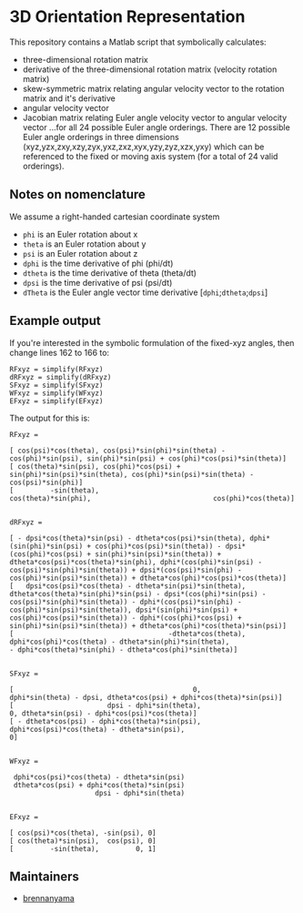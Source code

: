 # 3D Orientation Representation

This repository contains a Matlab script that symbolically calculates: 
 - three-dimensional rotation matrix
 - derivative of the three-dimensional rotation matrix (velocity rotation matrix)
 - skew-symmetric matrix relating angular velocity vector to the rotation matrix and it's derivative
 - angular velocity vector
 - Jacobian matrix relating Euler angle velocity vector to angular velocity vector
...for all 24 possible Euler angle orderings.  There are 12 possible Euler angle orderings in three dimensions (xyz,yzx,zxy,xzy,zyx,yxz,zxz,xyx,yzy,zyz,xzx,yxy) which can be referenced to the fixed or moving axis system (for a total of 24 valid orderings).  

## Notes on nomenclature
We assume a right-handed cartesian coordinate system
 - `phi` is an Euler rotation about x
 - `theta` is an Euler rotation about y
 - `psi` is an Euler rotation about z
 - `dphi` is the time derivative of phi (phi/dt)
 - `dtheta` is the time derivative of theta (theta/dt)
 - `dpsi` is the time derivative of psi (psi/dt)
 - `dTheta` is the Euler angle vector time derivative [`dphi`;`dtheta`;`dpsi`]
 
## Example output
If you're interested in the symbolic formulation of the fixed-xyz angles, then change lines 162 to 166 to:

```
RFxyz = simplify(RFxyz)
dRFxyz = simplify(dRFxyz)
SFxyz = simplify(SFxyz)
WFxyz = simplify(WFxyz)
EFxyz = simplify(EFxyz)
```
The output for this is: 

```
RFxyz =
 
[ cos(psi)*cos(theta), cos(psi)*sin(phi)*sin(theta) - cos(phi)*sin(psi), sin(phi)*sin(psi) + cos(phi)*cos(psi)*sin(theta)]
[ cos(theta)*sin(psi), cos(phi)*cos(psi) + sin(phi)*sin(psi)*sin(theta), cos(phi)*sin(psi)*sin(theta) - cos(psi)*sin(phi)]
[         -sin(theta),                              cos(theta)*sin(phi),                              cos(phi)*cos(theta)]
 
 
dRFxyz =
 
[ - dpsi*cos(theta)*sin(psi) - dtheta*cos(psi)*sin(theta), dphi*(sin(phi)*sin(psi) + cos(phi)*cos(psi)*sin(theta)) - dpsi*(cos(phi)*cos(psi) + sin(phi)*sin(psi)*sin(theta)) + dtheta*cos(psi)*cos(theta)*sin(phi), dphi*(cos(phi)*sin(psi) - cos(psi)*sin(phi)*sin(theta)) + dpsi*(cos(psi)*sin(phi) - cos(phi)*sin(psi)*sin(theta)) + dtheta*cos(phi)*cos(psi)*cos(theta)]
[   dpsi*cos(psi)*cos(theta) - dtheta*sin(psi)*sin(theta), dtheta*cos(theta)*sin(phi)*sin(psi) - dpsi*(cos(phi)*sin(psi) - cos(psi)*sin(phi)*sin(theta)) - dphi*(cos(psi)*sin(phi) - cos(phi)*sin(psi)*sin(theta)), dpsi*(sin(phi)*sin(psi) + cos(phi)*cos(psi)*sin(theta)) - dphi*(cos(phi)*cos(psi) + sin(phi)*sin(psi)*sin(theta)) + dtheta*cos(phi)*cos(theta)*sin(psi)]
[                                      -dtheta*cos(theta),                                                                                                   dphi*cos(phi)*cos(theta) - dtheta*sin(phi)*sin(theta),                                                                                                 - dphi*cos(theta)*sin(phi) - dtheta*cos(phi)*sin(theta)]
 
 
SFxyz =
 
[                                            0,                     dphi*sin(theta) - dpsi, dtheta*cos(psi) + dphi*cos(theta)*sin(psi)]
[                       dpsi - dphi*sin(theta),                                          0, dtheta*sin(psi) - dphi*cos(psi)*cos(theta)]
[ - dtheta*cos(psi) - dphi*cos(theta)*sin(psi), dphi*cos(psi)*cos(theta) - dtheta*sin(psi),                                          0]
 
 
WFxyz =
 
 dphi*cos(psi)*cos(theta) - dtheta*sin(psi)
 dtheta*cos(psi) + dphi*cos(theta)*sin(psi)
                     dpsi - dphi*sin(theta)
 
 
EFxyz =
 
[ cos(psi)*cos(theta), -sin(psi), 0]
[ cos(theta)*sin(psi),  cos(psi), 0]
[         -sin(theta),         0, 1]
```

## Maintainers
 - [brennanyama](https://github.com/brennanyama)
